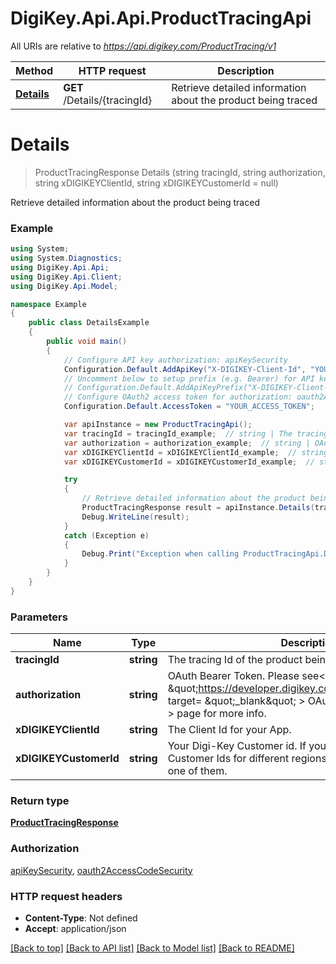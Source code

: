 # DigiKey.Api.Api.ProductTracingApi

All URIs are relative to *https://api.digikey.com/ProductTracing/v1*

Method | HTTP request | Description
------------- | ------------- | -------------
[**Details**](ProductTracingApi.md#details) | **GET** /Details/{tracingId} | Retrieve detailed information about the product being traced


<a name="details"></a>
# **Details**
> ProductTracingResponse Details (string tracingId, string authorization, string xDIGIKEYClientId, string xDIGIKEYCustomerId = null)

Retrieve detailed information about the product being traced

### Example
```csharp
using System;
using System.Diagnostics;
using DigiKey.Api.Api;
using DigiKey.Api.Client;
using DigiKey.Api.Model;

namespace Example
{
    public class DetailsExample
    {
        public void main()
        {
            // Configure API key authorization: apiKeySecurity
            Configuration.Default.AddApiKey("X-DIGIKEY-Client-Id", "YOUR_API_KEY");
            // Uncomment below to setup prefix (e.g. Bearer) for API key, if needed
            // Configuration.Default.AddApiKeyPrefix("X-DIGIKEY-Client-Id", "Bearer");
            // Configure OAuth2 access token for authorization: oauth2AccessCodeSecurity
            Configuration.Default.AccessToken = "YOUR_ACCESS_TOKEN";

            var apiInstance = new ProductTracingApi();
            var tracingId = tracingId_example;  // string | The tracing Id of the product being traced
            var authorization = authorization_example;  // string | OAuth Bearer Token. Please see<a href= \"https://developer.digikey.com/documentation/oauth\" target= \"_blank\" > OAuth 2.0 Documentation </a > page for more info.
            var xDIGIKEYClientId = xDIGIKEYClientId_example;  // string | The Client Id for your App.
            var xDIGIKEYCustomerId = xDIGIKEYCustomerId_example;  // string | Your Digi-Key Customer id. If your account has multiple Customer Ids for different regions, this allows you to select one of them. (optional) 

            try
            {
                // Retrieve detailed information about the product being traced
                ProductTracingResponse result = apiInstance.Details(tracingId, authorization, xDIGIKEYClientId, xDIGIKEYCustomerId);
                Debug.WriteLine(result);
            }
            catch (Exception e)
            {
                Debug.Print("Exception when calling ProductTracingApi.Details: " + e.Message );
            }
        }
    }
}
```

### Parameters

Name | Type | Description  | Notes
------------- | ------------- | ------------- | -------------
 **tracingId** | **string**| The tracing Id of the product being traced | 
 **authorization** | **string**| OAuth Bearer Token. Please see&lt;a href&#x3D; \&quot;https://developer.digikey.com/documentation/oauth\&quot; target&#x3D; \&quot;_blank\&quot; &gt; OAuth 2.0 Documentation &lt;/a &gt; page for more info. | 
 **xDIGIKEYClientId** | **string**| The Client Id for your App. | 
 **xDIGIKEYCustomerId** | **string**| Your Digi-Key Customer id. If your account has multiple Customer Ids for different regions, this allows you to select one of them. | [optional] 

### Return type

[**ProductTracingResponse**](ProductTracingResponse.md)

### Authorization

[apiKeySecurity](../README.md#apiKeySecurity), [oauth2AccessCodeSecurity](../README.md#oauth2AccessCodeSecurity)

### HTTP request headers

 - **Content-Type**: Not defined
 - **Accept**: application/json

[[Back to top]](#) [[Back to API list]](../README.md#documentation-for-api-endpoints) [[Back to Model list]](../README.md#documentation-for-models) [[Back to README]](../README.md)

